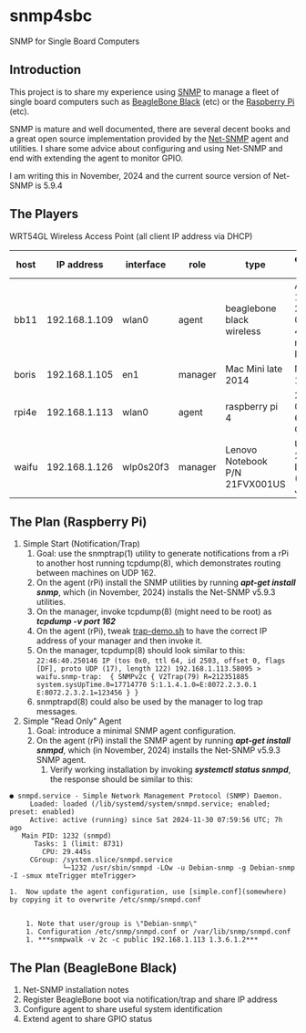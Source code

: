 # snmp4sbc
SNMP for Single Board Computers

## Introduction
This project is to share my experience using [SNMP](https://en.wikipedia.org/wiki/Simple_Network_Management_Protocol) to manage a fleet of single board computers such as [BeagleBone Black](https://beagleboard.org/black) (etc) or the [Raspberry Pi](https://en.wikipedia.org/wiki/Raspberry_Pi) (etc).

SNMP is mature and well documented, there are several decent books and a great open source implementation provided by the [Net-SNMP](https://en.wikipedia.org/wiki/Net-SNMP) agent and utilities.  I share some advice about configuring and using Net-SNMP and end with extending the agent to monitor GPIO.

I am writing this in November, 2024 and the current source version of Net-SNMP is 5.9.4

## The Players
WRT54GL Wireless Access Point (all client IP address via DHCP)

| host  | IP address    | interface | role    | type                           | operating system                       |
|-------|---------------|-----------|---------|--------------------------------|---------------------------------------|
| bb11  | 192.168.1.109 | wlan0     | agent   | beaglebone black wireless      | AM335x 11.7 2023-09-02 4GB microSD IoT |
| boris | 192.168.1.105 | en1       | manager | Mac Mini late 2014             | Monterey 12.7.6                        |
| rpi4e | 192.168.1.113 | wlan0     | agent   | raspberry pi 4                 | 2024-03-15 64bit rPi OS                |
| waifu | 192.168.1.126 | wlp0s20f3 | manager | Lenovo Notebook P/N 21FVX001US | Ubuntu 22.04.5 LTS (Jammy Jellyfish)   |

## The Plan (Raspberry Pi)
1. Simple Start (Notification/Trap)
    1. Goal: use the snmptrap(1) utility to generate notifications from a rPi to another host running tcpdump(8), which demonstrates routing between machines on UDP 162.
    1. On the agent (rPi) install the SNMP utilities by running ***apt-get install snmp***, which (in November, 2024) installs the Net-SNMP v5.9.3 utilities.
    1. On the manager, invoke tcpdump(8) (might need to be root) as ***tcpdump -v port 162***
    1. On the agent (rPi), tweak [trap-demo.sh](https://github.com/guycole/snmp4sbc/blob/main/bin/trap-demo.sh) to have the correct IP address of your manager and then invoke it.
    1. On the manager, tcpdump(8) should look similar to this:
```22:46:40.250146 IP (tos 0x0, ttl 64, id 2503, offset 0, flags [DF], proto UDP (17), length 122) 192.168.1.113.58095 > waifu.snmp-trap:  { SNMPv2c { V2Trap(79) R=212351885  system.sysUpTime.0=17714770 S:1.1.4.1.0=E:8072.2.3.0.1 E:8072.2.3.2.1=123456 } }```
    1. snmptrapd(8) could also be used by the manager to log trap messages.
1. Simple "Read Only" Agent
    1. Goal: introduce a minimal SNMP agent configuration.
    1. On the agent (rPi) install the SNMP agent by running ***apt-get install snmpd***, which (in November, 2024) installs the Net-SNMP v5.9.3 SNMP agent.
        1. Verify working installation by invoking ***systemctl status snmpd***, the response should be similar to this:
```
● snmpd.service - Simple Network Management Protocol (SNMP) Daemon.
     Loaded: loaded (/lib/systemd/system/snmpd.service; enabled; preset: enabled)
     Active: active (running) since Sat 2024-11-30 07:59:56 UTC; 7h ago
   Main PID: 1232 (snmpd)
      Tasks: 1 (limit: 8731)
        CPU: 29.445s
     CGroup: /system.slice/snmpd.service
             └─1232 /usr/sbin/snmpd -LOw -u Debian-snmp -g Debian-snmp -I -smux mteTrigger mteTrigger> 
```

    1.  Now update the agent configuration, use [simple.conf](somewhere) by copying it to overwrite /etc/snmp/snmpd.conf
    

        1. Note that user/group is \"Debian-snmp\"
        1. Configuration /etc/snmp/snmpd.conf or /var/lib/snmp/snmpd.conf
        1. ***snmpwalk -v 2c -c public 192.168.1.113 1.3.6.1.2***
## The Plan (BeagleBone Black)
1. Net-SNMP installation notes
1. Register BeagleBone boot via notification/trap and share IP address
1. Configure agent to share useful system identification
1. Extend agent to share GPIO status
